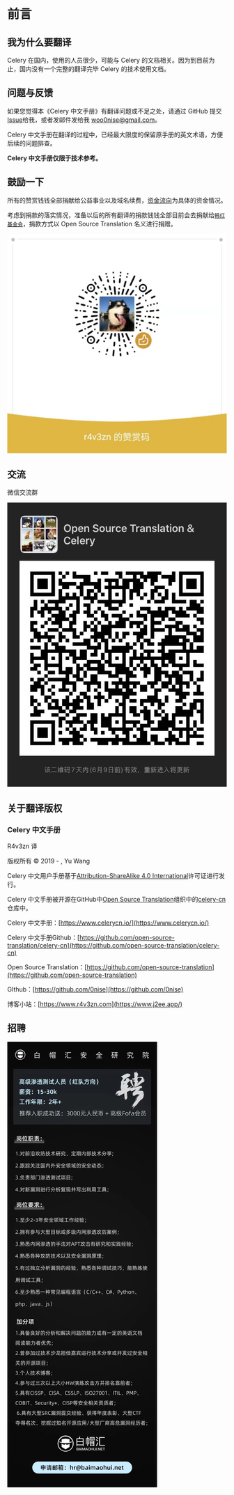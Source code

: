 # 前言

## 我为什么要翻译

Celery 在国内，使用的人员很少，可能与 Celery 的文档相关。因为到目前为止，国内没有一个完整的翻译完毕 Celery 的技术使用文档。

## 问题与反馈

如果您觉得本《Celery 中文手册》有翻译问题或不足之处，请通过 GitHub 提交[Issue](https://github.com/open-source-translation/celery-cn/issues)给我，或者发邮件发给我 woo0nise@gmail.com。

Celery 中文手册在翻译的过程中，已经最大限度的保留原手册的英文术语，方便后续的问题排查。

**Celery 中文手册仅限于技术参考。**

## 鼓励一下

所有的赞赏钱钱全部捐献给公益事业以及域名续费，[资金流向](zi-jin-liu-xiang.md)为具体的资金情况。

考虑到捐款的落实情况，准备以后的所有翻译的捐款钱钱全部目前会去捐献给[`韩红基金会`](http://www.hhax.org/)，捐款方式以 Open Source Translation 名义进行捐赠。

![&#x5FAE;&#x4FE1;&#x8D5E;&#x8D4F;&#x7801;](.gitbook/assets/wechatimg73.jpeg)

## 交流

微信交流群

![](.gitbook/assets/wechatimg550.jpeg)

## 关于翻译版权

### Celery 中文手册

R4v3zn 译

版权所有 © 2019 - , Yu Wang

Celery 中文用户手册基于[Attribution-ShareAlike 4.0 International](https://creativecommons.org/licenses/by-sa/4.0/legalcode)许可证进行发行。

Celery 中文手册被开源在GitHub中[Open Source Translation](https://github.com/open-source-translation)组织中的[celery-cn](https://github.com/open-source-translation/celery-cn)仓库中。

Celery 中文手册：[https://www.celerycn.io/](https://www.celerycn.io/)

Celery 中文手册Github：[https://github.com/open-source-translation/celery-cn](https://github.com/open-source-translation/celery-cn)

Open Source Translation：[https://github.com/open-source-translation](https://github.com/open-source-translation)

GIthub：[https://github.com/0nise](https://github.com/0nise)

博客小站：[https://www.r4v3zn.com](https://www.j2ee.app/)

## 招聘

![](.gitbook/assets/wechatimg933.jpeg)

